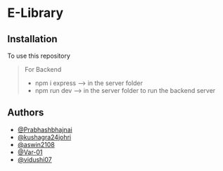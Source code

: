 # E-Library

## Installation
To use this repository
> For Backend
> * npm i express --> in the server folder
> * npm run dev --> in the server folder to run the backend server

## Authors
* [@Prabhashbhajnai](https://github.com/Prabhashbhajnai)
* [@kushagra24johri](https://github.com/kushagra24johri)
* [@aswin2108](https://github.com/aswin2108)
* [@Var-01](https://github.com/Var-01)
* [@vidushi07](https://github.com/vidushi07)